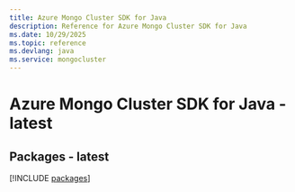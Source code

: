 ```yaml
---
title: Azure Mongo Cluster SDK for Java
description: Reference for Azure Mongo Cluster SDK for Java
ms.date: 10/29/2025
ms.topic: reference
ms.devlang: java
ms.service: mongocluster
---
```

# Azure Mongo Cluster SDK for Java - latest
## Packages - latest
[!INCLUDE [packages](mongo-cluster-index.md)]